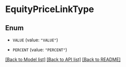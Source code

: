 # EquityPriceLinkType

## Enum


* `VALUE` (value: `"VALUE"`)

* `PERCENT` (value: `"PERCENT"`)


[[Back to Model list]](../README.md#documentation-for-models) [[Back to API list]](../README.md#documentation-for-api-endpoints) [[Back to README]](../README.md)


